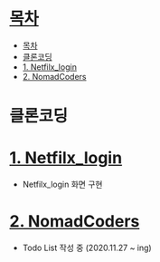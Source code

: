 # [목차](#목차)
- [목차](#목차)
- [클론코딩](#클론코딩)
- [1. Netfilx_login](#1-netfilx_login)
- [2. NomadCoders](#2-nomadcoders)

# 클론코딩

# [1. Netfilx_login](01.Nefilx)
- Netfilx_login 화면 구현

# [2. NomadCoders](CloneCoding/02.NomadCoders)
- Todo List 작성 중 (2020.11.27 ~ ing)
